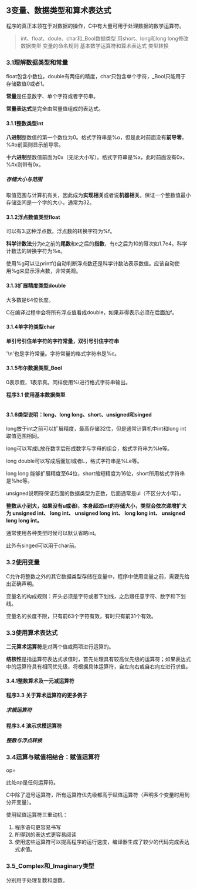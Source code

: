 ## 3变量、数据类型和算术表达式
程序的真正本领在于对数据的操作，C中有大量可用于处理数据的数学运算符。
>int、float、doule、char和_Bool数据类型
>用short、long和long long修改数据类型
>变量的命名规则
>基本数学运算符和算术表达式
>类型转换


### 3.1理解数据类型和常量
float包含小数位，double有两倍的精度，char只包含单个字符，_Bool只能用于存储数值0或者1。

**常量**是任意数字、单个字符或者字符串。

**常量表达式**是完全由常量值组成的表达式。

#### 3.1.1整数类型int
**八进制**整数值的第一个数位为0。格式字符串是%o，但是此时前面没有**前导零**，%#o前面则显示前导零。

**十六进制**整数值前面为0x（无论大小写）。格式字符串是%x，此时前面没有0x，%#x则带有0x。

##### 存储大小与范围
取值范围与计算机有关，因此成为**实现相关**或者说**机器相关**。保证一个整数值最小存储空间是一个字的大小，通常为32。

#### 3.1.2浮点数值类型float
可以有3.这种浮点数。浮点数的转换字符为%f。

**科学计数法**分为e之前的**尾数**和e之后的**指数**，有e之后为10的幂次如1.7e4。科学计数法的转换字符为%e。

使用%g可以让printf()自动判断浮点数还是科学计数法表示数值。应该自动使用%g来显示浮点数，非常美观。
#### 3.1.3扩展精度类型double
大多数是64位长度。

C在编译过程中会将所有浮点值看成double，如果非得表示必须在后面加f。

#### 3.1.4单字符类型char
**单引号引住单字符的字符常量，双引号引住字符串**

'\n'也是字符常量。字符常量的格式字符串是%c。

#### 3.1.5布尔数据类型_Bool
0表示假，1表示真。同样使用%i进行格式字符串输出。


**程序3.1 使用基本数据类型**

```c

```




#### 3.1.6类型说明：long、long long、short、unsigned和singed
long放于int之前可以扩展精度，最高存储32位，但是通常计算机中int和long int取值范围相同。

long可以写成L放在数字后形成数字与字母的组合，格式字符串为%le等。

long double可以写成后面加l或者L，格式字符串是%Le等。

long long 能够扩展精度至64位，short缩短精度为16位，short所用格式字符串是%he等。

unsigned说明符保证后面的数据类型为正数，后面通常是ul（不区分大小写）。

**整数从小到大，如果没有u或者l，本身超过int的存储大小，类型会依次递增扩大为 unsigned int、 long int、 unsigned long int、 long long int、 unsigned long long int。**

通常使用各种类型时候可以默认省略int。

此外有singed可以用于char前。

### 3.2使用变量
C允许将整数之外的其它数据类型存储在变量中，程序中使用变量之前，需要先给出正确声明。

变量名的构成规则：开头必须是字符或者下划线，之后跟任意字符、数字和下划线。

变量名的长度不限，只有前63个字符有效，有时只有前31个有效。

### 3.3使用算术表达式
**二元算术运算符**是对两个值或两项进行运算的。

**结核性**是指运算符表达式求值时，首先处理具有较高优先级的运算符；如果表达式中的运算符具有相同优先级，将根据具体运算符，自左向右或自右向左进行求值。


#### 3.4.1整数算术及一元减运算符

**程序3.3 关于算术运算符的更多例子**

##### 求模运算符

**程序3.4 演示求模运算符**


##### 整数与浮点转换


### 3.4运算与赋值相结合：赋值运算符
op=

此处op是任何运算符。

C中除了逗号运算符，所有运算符优先级都高于赋值运算符（声明多个变量时用到分开变量）。

使用赋值运算符三重动机：

1. 程序语句更容易书写
2. 所得到的表达式更容易阅读
3. 使用这些运算符可以提高程序的运行速度，编译器生成了较少的代码完成表达式求值。


### 3.5_Complex和_Imaginary类型
分别用于处理复数和虚数。


